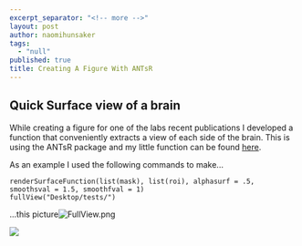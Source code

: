 ```yaml
---
excerpt_separator: "<!-- more -->"
layout: post
author: naomihunsaker
tags: 
  - "null"
published: true
title: Creating A Figure With ANTsR
---
```



## Quick Surface view of a brain
While creating a figure for one of the labs recent publications I developed a function that conveniently extracts a view of each side of the brain. This is using the ANTsR package and my little function can be found [here](https://github.com/Tokazama/rft/blob/master/R/fullView.R).

<!-- more -->

As an example I used the following commands to make...
```
renderSurfaceFunction(list(mask), list(roi), alphasurf = .5, smoothsval = 1.5, smoothfval = 1)
fullView("Desktop/tests/")
```
...this picture![FullView.png]({{site.baseurl}}/media/FullView.png)

![]({{site.baseurl}}/media/FullView.png)
